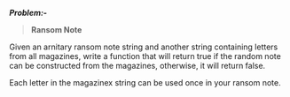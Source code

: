***Problem:-***

> **Ransom Note**

Given an arnitary ransom note string and another string containing letters from all magazines, write a function that will return true if the random note can be constructed from the magazines, otherwise, it will return false.

Each letter in the magazinex string can be used once in your ransom note.